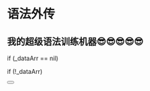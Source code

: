 # 语法外传
## 我的超级语法训练机器😎😎😎😎😎

if (_dataArr == nil)

<!--sec data-title="😳对没对?😳" data-id="section0" data-show=false ces-->
if (!_dataArr)
<!--endsec-->

<button class="section" target="section0" show="👌" hide="🙃"></button>
